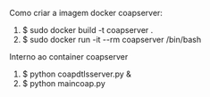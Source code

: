 Como criar a imagem docker coapserver:

1) $ sudo docker build -t coapserver .
2) $ sudo docker run -it --rm coapserver /bin/bash

Interno ao container coapserver

1) $ python coapdtlsserver.py & 
2) $ python maincoap.py
